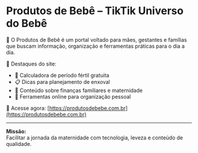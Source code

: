 # Produtos de Bebê – TikTik Universo do Bebê

👶 O Produtos de Bebê é um portal voltado para mães, gestantes e famílias que buscam informação, organização e ferramentas práticas para o dia a dia.

🌟 Destaques do site:

- 📆 Calculadora de período fértil gratuita
- 📋 Dicas para planejamento de enxoval
- 🍼 Conteúdo sobre finanças familiares e maternidade
- 📱 Ferramentas online para organização pessoal

🔗 Acesse agora: [https://produtosdebebe.com.br](https://produtosdebebe.com.br)

---

**Missão:**  
Facilitar a jornada da maternidade com tecnologia, leveza e conteúdo de qualidade.
